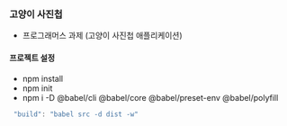### 고양이 사진첩
- 프로그래머스 과제 (고양이 사진첩 애플리케이션)

#### 프로젝트 설정
* npm install
* npm init
* npm i -D @babel/cli @babel/core @babel/preset-env @babel/polyfill 
```c
 "build": "babel src -d dist -w"
```
